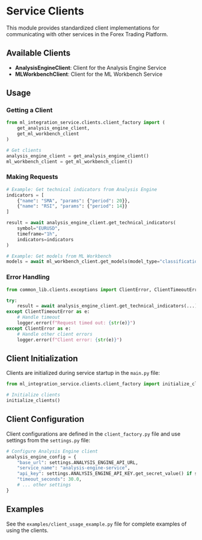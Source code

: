 # Service Clients

This module provides standardized client implementations for communicating with other services in the Forex Trading Platform.

## Available Clients

- **AnalysisEngineClient**: Client for the Analysis Engine Service
- **MLWorkbenchClient**: Client for the ML Workbench Service

## Usage

### Getting a Client

```python
from ml_integration_service.clients.client_factory import (
    get_analysis_engine_client,
    get_ml_workbench_client
)

# Get clients
analysis_engine_client = get_analysis_engine_client()
ml_workbench_client = get_ml_workbench_client()
```

### Making Requests

```python
# Example: Get technical indicators from Analysis Engine
indicators = [
    {"name": "SMA", "params": {"period": 20}},
    {"name": "RSI", "params": {"period": 14}}
]

result = await analysis_engine_client.get_technical_indicators(
    symbol="EURUSD",
    timeframe="1h",
    indicators=indicators
)

# Example: Get models from ML Workbench
models = await ml_workbench_client.get_models(model_type="classification")
```

### Error Handling

```python
from common_lib.clients.exceptions import ClientError, ClientTimeoutError

try:
    result = await analysis_engine_client.get_technical_indicators(...)
except ClientTimeoutError as e:
    # Handle timeout
    logger.error(f"Request timed out: {str(e)}")
except ClientError as e:
    # Handle other client errors
    logger.error(f"Client error: {str(e)}")
```

## Client Initialization

Clients are initialized during service startup in the `main.py` file:

```python
from ml_integration_service.clients.client_factory import initialize_clients

# Initialize clients
initialize_clients()
```

## Client Configuration

Client configurations are defined in the `client_factory.py` file and use settings from the `settings.py` file:

```python
# Configure Analysis Engine client
analysis_engine_config = {
    "base_url": settings.ANALYSIS_ENGINE_API_URL,
    "service_name": "analysis-engine-service",
    "api_key": settings.ANALYSIS_ENGINE_API_KEY.get_secret_value() if settings.ANALYSIS_ENGINE_API_KEY else None,
    "timeout_seconds": 30.0,
    # ... other settings
}
```

## Examples

See the `examples/client_usage_example.py` file for complete examples of using the clients.
